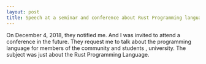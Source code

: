 ```yaml
---
layout: post
title: Speech at a seminar and conference about Rust Programming language
---
```


On December 4, 2018, they notified me.
And I was invited to attend a conference in the future.
They request me to talk about the programming language for members of the community and students , university.
The subject was just about the Rust Programming Language.
